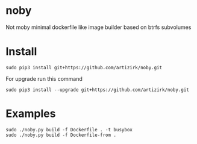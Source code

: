# noby

Not moby minimal dockerfile like image builder based on btrfs subvolumes

# Install

    sudo pip3 install git+https://github.com/artizirk/noby.git

For upgrade run this command

    sudo pip3 install --upgrade git+https://github.com/artizirk/noby.git


# Examples

    sudo ./noby.py build -f Dockerfile . -t busybox
    sudo ./noby.py build -f Dockerfile-from .
